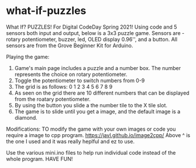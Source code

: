 # what-if-puzzles
What If? PUZZLES!
For Digital CodeDay Spring 2021!
Using code and 5 sensors both input and output, below is a 3x3 puzzle game.
Sensors are - rotary potentiometer, buzzer, led, OLED display 0.96'', and a button.
All sensors are from the Grove Beginner Kit for Arduino.

Playing the game:
1. Game's main page includes a puzzle and a number box. The number represents the choice on rotary potentiometer.
2. Toggle the potentiometer to switch numbers from 0-9
3. The grid is as follows: 
  0 1 2
  3 4 5
  6 7 8 9
4. As seen on the grid there are 10 different numbers that can be displayed from the roatary potentiometer.
5. By using the button you slide a the number tile to the X tile slot.
6. The game is to slide until you get a image, and the default image is a diamond.

Modifications:
TO modify the game with your own images or code you require a image to cpp program.
https://javl.github.io/image2cpp/
Above ^ is the one I used and it was really heplful and ez to use.

Use the various mini.ino files to help run individual code instead of the whole program.
HAVE FUN!
